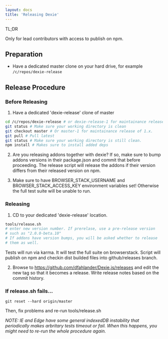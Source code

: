 ```yaml
---
layout: docs
title: 'Releasing Dexie'
---
```


TL;DR

Only for lead contributors with access to publish on npm.

## Preparation

* Have a dedicated master clone on your hard drive, for example `/c/repos/dexie-release`

## Release Procedure

### Before Releasing

1. Have a dedicated 'dexie-release' clone of master

```bash
cd /c/repos/dexie-release # or dexie-release-1 for maintainance releases o 1.x.
git status # Make sure your working directory is clean
git checkout master # Or master-1 for maintainance release of 1.x.
git pull # Pull latest
git status # Make sure your working directory is still clean.
npm install # Makes sure to install added deps
```

2. Are you releasing addons together with dexie? If so, make sure to bump addons versions in their package.json and commit that before proceeding. The release script will release the addons if their version differs from their released version on npm.

3. Make sure to have BROWSER_STACK_USERNAME and BROWSER_STACK_ACCESS_KEY environment variables set! Otherwise the full test suite will be unable to run.

### Releasing

1. CD to your dedicated 'dexie-release' location.

```bash
tools/release.sh
# enter new version number. If prerelase, use a pre-release version
# such as "2.0.0-beta.10"
# If addons have version bumps, you will be asked whether to release
# them as well.
```

Tests will run via karma. It will test the full suite on browserstack.
Script will publish on npm and checkin dist builded files into github/releases branch.

2. Browse to https://github.com/dfahlander/Dexie.js/releases and edit the new tag so that it becomes a release. Write release notes based on the commit history.

### If release.sh fails...

```
git reset --hard origin/master
```

Then, fix problems and re-run tools/release.sh

*NOTE: IE and Edge have some general indexedDB instability that periodically makes arbritary tests timeout or fail. When this happens, you might need to re-run the whole procedure again.*
